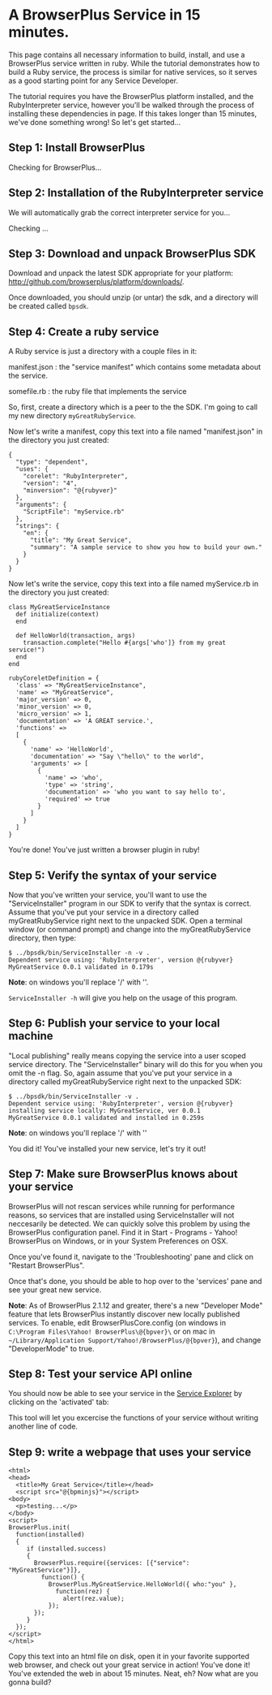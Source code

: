 # A BrowserPlus Service in 15 minutes.

This page contains all necessary information to build, install, and use a BrowserPlus service written in ruby. While the tutorial
demonstrates how to build a Ruby service, the process is similar for native services, so it serves as a good starting point for any
Service Developer.

The tutorial requires you have the BrowserPlus platform installed, and the RubyInterpreter service, however you'll be walked through the
process of installing these dependencies in page. If this takes longer than 15 minutes, we've done something wrong! So let's get
started...

## Step 1: Install BrowserPlus

<div id="gotbp">Checking for BrowserPlus...</div>
<div id="downloadLink"></div>

## Step 2: Installation of the RubyInterpreter service

We will automatically grab the correct interpreter service for you...

<div id="gotruby">Checking ...</div>

## Step 3: Download and unpack BrowserPlus SDK

Download and unpack the latest SDK appropriate for your platform: <http://github.com/browserplus/platform/downloads/>.

Once downloaded, you should unzip (or untar) the sdk, and a directory will be created called `bpsdk`.

## Step 4: Create a ruby service

A Ruby service is just a directory with a couple files in it:

manifest.json
: the "service manifest" which contains some metadata about the service.

somefile.rb
: the ruby file that implements the service

So, first, create a directory which is a peer to the the SDK. I'm going to call my new directory `myGreatRubyService`.

Now let's write a manifest, copy this text into a file named "manifest.json" in the directory you just created:

~~~
{  
  "type": "dependent",  
  "uses": {  
    "corelet": "RubyInterpreter",  
    "version": "4",  
    "minversion": "@{rubyver}"  
  },  
  "arguments": {  
    "ScriptFile": "myService.rb"  
  },  
  "strings": {  
    "en": {  
      "title": "My Great Service",   
      "summary": "A sample service to show you how to build your own."  
    }  
  }  
}  
~~~

Now let's write the service, copy this text into a file named myService.rb in the directory you just created:

~~~
class MyGreatServiceInstance  
  def initialize(context)  
  end  
  
  def HelloWorld(transaction, args)  
    transaction.complete("Hello #{args['who']} from my great service!")  
  end  
end  
  
rubyCoreletDefinition = {  
  'class' => "MyGreatServiceInstance",  
  'name' => "MyGreatService",  
  'major_version' => 0,  
  'minor_version' => 0,  
  'micro_version' => 1,  
  'documentation' => 'A GREAT service.',  
  'functions' =>  
  [  
    {  
      'name' => 'HelloWorld',  
      'documentation' => "Say \"hello\" to the world",  
      'arguments' => [  
        {  
          'name' => 'who',  
          'type' => 'string',  
          'documentation' => 'who you want to say hello to',  
          'required' => true  
        }  
      ]  
    }    
  ]   
}  
~~~

You're done! You've just written a browser plugin in ruby!


## Step 5: Verify the syntax of your service

Now that you've written your service, you'll want to use the "ServiceInstaller" program in our SDK to verify that the syntax is
correct. Assume that you've put your service in a directory called myGreatRubyService right next to the unpacked SDK. Open a terminal
window (or command prompt) and change into the myGreatRubyService directory, then type:

~~~
$ ../bpsdk/bin/ServiceInstaller -n -v .
Dependent service using: 'RubyInterpreter', version @{rubyver}
MyGreatService 0.0.1 validated in 0.179s
~~~

**Note**: on windows you'll replace '/' with '\'.

`ServiceInstaller -h` will give you help on the usage of this program.

## Step 6: Publish your service to your local machine

"Local publishing" really means copying the service into a user scoped service directory. The "ServiceInstaller" binary will do this
for you when you omit the -n flag. So, again assume that you've put your service in a directory called myGreatRubyService right next to
the unpacked SDK:

~~~
$ ../bpsdk/bin/ServiceInstaller -v .
Dependent service using: 'RubyInterpreter', version @{rubyver}
installing service locally: MyGreatService, ver 0.0.1
MyGreatService 0.0.1 validated and installed in 0.259s
~~~

**Note**: on windows you'll replace '/' with '\'

You did it! You've installed your new service, let's try it out!

## Step 7: Make sure BrowserPlus knows about your service

BrowserPlus will not rescan services while running for performance reasons, so services that are installed using ServiceInstaller will
not neccesarily be detected. We can quickly solve this problem by using the BrowserPlus configuration panel. Find it in Start -
Programs - Yahoo! BrowserPlus on Windows, or in your System Preferences on OSX.

Once you've found it, navigate to the 'Troubleshooting' pane and click on "Restart BrowserPlus".

Once that's done, you should be able to hop over to the 'services' pane and see your great new service.

**Note**: As of BrowserPlus 2.1.12 and greater, there's a new "Developer Mode" feature that lets BrowserPlus instantly discover new
locally published services. To enable, edit BrowserPlusCore.config (on windows in `C:\Program Files\Yahoo! BrowserPlus\@{bpver}\` or on mac
in `~/Library/Application Support/Yahoo!/BrowserPlus/@{bpver}`), and change "DeveloperMode" to true.



## Step 8: Test your service API online

You should now be able to see your service in the [Service Explorer](/explore/) by clicking on the 'activated' tab:

This tool will let you excercise the functions of your service without writing another line of code.


## Step 9: write a webpage that uses your service


    <html>  
    <head>
      <title>My Great Service</title></head>  
      <script src="@{bpminjs}"></script>  
    <body>
      <p>testing...</p>
    </body>
    <script>  
    BrowserPlus.init(  
      function(installed)   
      {  
         if (installed.success)   
         {  
           BrowserPlus.require({services: [{"service": "MyGreatService"}]},
             function() {  
               BrowserPlus.MyGreatService.HelloWorld({ who:"you" },  
                 function(rez) {
                   alert(rez.value);
               });  
           });
         }  
      });  
    </script>  
    </html>  


Copy this text into an html file on disk, open it in your favorite supported web browser, and check out your great service in action!
You've done it! You've extended the web in about 15 minutes. Neat, eh? Now what are you gonna build?

<script src="@{bpminjs}"></script>  
<script>
localPageCB = function () {
  var rubyServiceDesc = {  
    service: "RubyInterpreter",  
    version: "4",  
    minversion: "@{rubyver}"
  };

  function rubyProgressCB(v) {
    var gotRubyDiv = document.getElementById("gotruby");
	var txt = "Installing RubyInterpreter service: ";
	txt += v.totalPercentage + "% complete..";
	gotRubyDiv.innerHTML = txt;
  }

  function rubyCheckCB(v) {
    var gotRubyDiv = document.getElementById("gotruby");
	var txt = "";
	if (v.success) {
	  txt += "You're good to go - " + v.value[0].service + " v. "
		+ v.value[0].version + " installed.";
	} else {
	  txt += "Uh oh, couldn't install RubyInterpreter - <pre>" + v.error + ": " +
		v.verboseError + "</pre> -- reload this page to try again";
	}
	gotRubyDiv.innerHTML = txt;
  }

  function myInitCB(r) {
	var BP = BrowserPlus;
    var instDiv = document.getElementById("gotbp");
	if (r.success)
	{
      instDiv.innerHTML = "BrowserPlus installed!  Ver. " +
		BP.getPlatformInfo().version;
	  
	  // now let's install ruby if needed
	  // XXX: it would be nice to not have to prompt until the user
	  //      clicks on a "get ruby" link.
	  BrowserPlus.require(
		{
		  services: [ rubyServiceDesc ],
		  progressCallback: rubyProgressCB
		}, rubyCheckCB);
	}
	else if (r.error === 'bp.notInstalled')
	{
      // render an upsell link for inpage installation
	  while (instDiv.firstChild) instDiv.removeChild(instDiv.firstChild);
	  var lnk = document.createElement("a");
      lnk.onclick = function () {
        BPTool.Installer.show({}, myInitCB);
      }         
	  lnk.innerHTML = "install BrowserPlus now";
	  lnk.href= "#";
      instDiv.appendChild(lnk);
    }
	else if (r.error === 'bp.notInstalled')
	{
      instDiv.innerHTML = "Sorry, your platform isn't yet supported, please " +
		"try again on a <a href='/install'>supported platform</a>."; 
	}
	else
	{
      instDiv.innerHTML =
		"Yikes, BrowserPlus encountered an error (" + r.error + ": " +
		r.verboseError+"), please try restarting your browser, or visit " +
		"the Troubleshooting page of the BrowserPlus Configuration panel for "
		+ "more help in figuring out what went wrong.";
	}
  }

  BrowserPlus.init({}, myInitCB);
};

if (window.attachEvent) {
  window.attachEvent("onload", function(){localPageCB()});
} else {
  localPageCB();
}

</script>